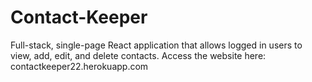 # Contact-Keeper

Full-stack, single-page React application that allows logged in users to view, add, edit, and delete contacts.
Access the website here: contactkeeper22.herokuapp.com
